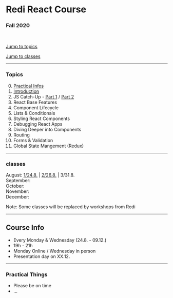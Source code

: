 <!-- .slide: id="lesson0" -->

# Redi React Course
### Fall 2020
<br>

[Jump to topics](#topics)

[Jump to classes](#classes)

---

<!-- .slide: id="topics" -->
<!-- .slide: style="font-size:80%" -->

### Topics

0. [Practical Infos](#info)
1. [Introduction](#lesson1:intro)
1. JS Catch-Up - [Part 1](#lesson1:js-refresh) / [Part 2](#lesson2:js-refresh)
1. React Base Features
1. Component Lifecycle
1. Lists & Conditionals
1. Styling React Components
1. Debugging React Apps
1. Diving Deeper into Components
1. Routing
1. Forms & Validation
1. Global State Mangement (Redux)

---

<!-- .slide: id="classes" -->
<!-- .slide: style="font-size:80%" -->

### classes

August: [1/24.8.](#lesson1) | [2/26.8.](#lesson2) |  3/31.8.
<br>
September:
<br>
October:
<br>
November:
<br>
December:
<br>

Note: Some classes will be replaced by workshops from Redi

---

<!-- .slide: id="info" -->

## Course Info

* Every Monday & Wednesday (24.8. - 09.12.)
* 19h - 21h
* Monday Online / Wednesday in person
* Presentation day on XX.12.

---

### Practical Things

* Please be on time
* ...